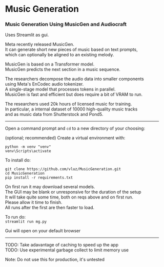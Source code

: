 # Music Generation
### Music Generation Using MusicGen and Audiocraft

Uses Streamlit as gui.

Meta recently released MusicGen.
<br>
It can generate short new pieces of music based on text prompts, 
<br>
which can optionally be aligned to an existing melody.

MusicGen is based on a Transformer model. 
<br>
MusicGen predicts the next section in a music sequence.

The researchers decompose the audio data into smaller components 
<br>
using Meta's EnCodec audio tokenizer. 
<br>
A single-stage model that processes tokens in parallel.
<br>
MusicGen is fast and efficient but does require a bit of VRAM to run.

The researchers used 20k hours of licensed music for training. 
<br>
In particular, a internal dataset of 10000 high-quality music tracks
<br>
and as music data from Shutterstock and Pond5.

<hr>

Open a command prompt and `cd` to a new directory of your choosing:

(optional; recommended) Create a virtual environment with:
```
python -m venv "venv"
venv\Scripts\activate
```

To install do:
```
git clone https://github.com/vluz/MusicGeneration.git
cd MusicGeneration
pip install -r requirements.txt
```

On first run it may download several models.
<br>
The GUI may be blank or unresponsive for the duration of the setup
<br>
It will take quite some time, both on reqs above and on first run.
<br>
Please allow it time to finish.
<br>
All runs after the first are then faster to load.

To run do:<br>
`streamlit run mg.py`

Gui will open on your default browser

<hr>

TODO: Take adavantage of caching to speed up the app
<br>
TODO: Use experimental garbage collect to limit memory use

Note: Do not use this for production, it's untested



